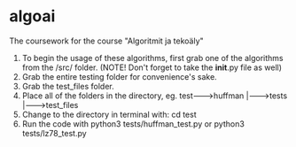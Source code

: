 # algoai
The coursework for the course "Algoritmit ja tekoäly"


1. To begin the usage of these algorithms, first grab one of the algorithms from the /src/ folder. (NOTE! Don't forget to take the __init__.py file as well)
2. Grab the entire testing folder for convenience's sake.
3. Grab the test_files folder.
4. Place all of the folders in the directory, eg. test--->huffman
                                                     |--->tests
                                                     |--->test_files
5. Change to the directory in terminal with: cd test
6. Run the code with python3 tests/huffman_test.py or python3 tests/lz78_test.py
